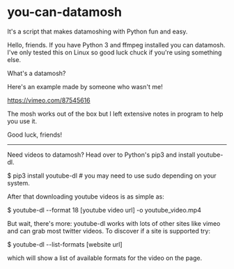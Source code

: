 # you-can-datamosh

It's a script that makes datamoshing with Python fun and easy.

Hello, friends. If you have Python 3 and ffmpeg installed you can datamosh.
I've only tested this on Linux so good luck chuck if you're using something else.

What's a datamosh?

Here's an example made by someone who wasn't me!

https://vimeo.com/87545616

The mosh works out of the box but I left extensive notes in program to help you use it.

Good luck, friends!

__________________________________________________________________________________________

Need videos to datamosh? Head over to Python's pip3 and install youtube-dl.

  $ pip3 install youtube-dl     # you may need to use sudo depending on your system.
  
After that downloading youtube videos is as simple as:

  $ youtube-dl --format 18 [youtube video url] -o youtube_video.mp4

But wait, there's more: youtube-dl works with lots of other sites like vimeo and can grab most twitter videos.
To discover if a site is supported try:

  $ youtube-dl --list-formats [website url]
  
which will show a list of available formats for the video on the page.
